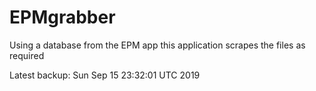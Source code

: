 # EPMgrabber
Using a database from the EPM app this application scrapes the files as required


Latest backup: Sun Sep 15 23:32:01 UTC 2019
